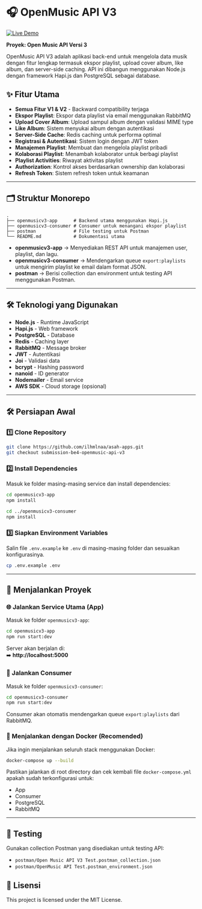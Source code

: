 # 🎧 OpenMusic API V3

[![Live Demo](https://img.shields.io/badge/🌐_Live_Demo-Visit_Now-blue?style=for-the-badge)](https://openmusic-v3.asah-app.hamdiv.me/)

**Proyek: Open Music API Versi 3**

OpenMusic API V3 adalah aplikasi back-end untuk mengelola data musik dengan fitur lengkap termasuk ekspor playlist, upload cover album, like album, dan server-side caching. API ini dibangun menggunakan Node.js dengan framework Hapi.js dan PostgreSQL sebagai database.

## ✨ Fitur Utama

- **Semua Fitur V1 & V2** - Backward compatibility terjaga
- **Ekspor Playlist**: Ekspor data playlist via email menggunakan RabbitMQ
- **Upload Cover Album**: Upload sampul album dengan validasi MIME type
- **Like Album**: Sistem menyukai album dengan autentikasi
- **Server-Side Cache**: Redis caching untuk performa optimal
- **Registrasi & Autentikasi**: Sistem login dengan JWT token
- **Manajemen Playlist**: Membuat dan mengelola playlist pribadi
- **Kolaborasi Playlist**: Menambah kolaborator untuk berbagi playlist
- **Playlist Activities**: Riwayat aktivitas playlist
- **Authorization**: Kontrol akses berdasarkan ownership dan kolaborasi
- **Refresh Token**: Sistem refresh token untuk keamanan

---

## 🗂️ Struktur Monorepo

```
.
├── openmusicv3-app      # Backend utama menggunakan Hapi.js
├── openmusicv3-consumer # Consumer untuk menangani ekspor playlist
├── postman              # File testing untuk Postman
└── README.md            # Dokumentasi utama
```

- **openmusicv3-app** → Menyediakan REST API untuk manajemen user, playlist, dan lagu.
- **openmusicv3-consumer** → Mendengarkan queue `export:playlists` untuk mengirim playlist ke email dalam format JSON.
- **postman** → Berisi collection dan environment untuk testing API menggunakan Postman.

---

## 🛠️ Teknologi yang Digunakan

- **Node.js** - Runtime JavaScript
- **Hapi.js** - Web framework
- **PostgreSQL** - Database
- **Redis** - Caching layer
- **RabbitMQ** - Message broker
- **JWT** - Autentikasi
- **Joi** - Validasi data
- **bcrypt** - Hashing password
- **nanoid** - ID generator
- **Nodemailer** - Email service
- **AWS SDK** - Cloud storage (opsional)

---

## 🛠️ Persiapan Awal

### 1️⃣ Clone Repository

```bash
git clone https://github.com/ilhmlnaa/asah-apps.git
git checkout submission-be4-openmusic-api-v3
```

### 2️⃣ Install Dependencies

Masuk ke folder masing-masing service dan install dependencies:

```bash
cd openmusicv3-app
npm install

cd ../openmusicv3-consumer
npm install
```

### 3️⃣ Siapkan Environment Variables

Salin file `.env.example` ke `.env` di masing-masing folder dan sesuaikan konfigurasinya.

```bash
cp .env.example .env
```

---

## 🧰 Menjalankan Proyek

### 🌐 Jalankan Service Utama (App)

Masuk ke folder `openmusicv3-app`:

```bash
cd openmusicv3-app
npm run start:dev
```

Server akan berjalan di:  
➡️ **http://localhost:5000**

### 📨 Jalankan Consumer

Masuk ke folder `openmusicv3-consumer`:

```bash
cd openmusicv3-consumer
npm run start:dev
```

Consumer akan otomatis mendengarkan queue `export:playlists` dari RabbitMQ.

### 🐳 Menjalankan dengan Docker (Recomended)

Jika ingin menjalankan seluruh stack menggunakan Docker:

```bash
docker-compose up --build
```

Pastikan jalankan di root directory dan cek kembali file `docker-compose.yml` apakah sudah terkonfigurasi untuk:

- App
- Consumer
- PostgreSQL
- RabbitMQ

---

## 🧪 Testing

Gunakan collection Postman yang disediakan untuk testing API:

- `postman/Open Music API V3 Test.postman_collection.json`
- `postman/OpenMusic API Test.postman_environment.json`

## 📜 Lisensi

This project is licensed under the MIT License.
